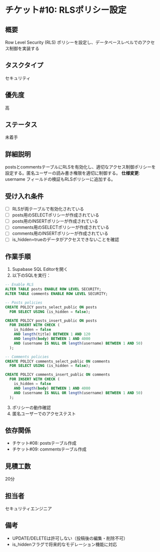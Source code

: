 # チケット#10: RLSポリシー設定

## 概要
Row Level Security (RLS) ポリシーを設定し、データベースレベルでのアクセス制御を実装する

## タスクタイプ
セキュリティ

## 優先度
高

## ステータス
未着手

## 詳細説明
postsとcommentsテーブルにRLSを有効化し、適切なアクセス制御ポリシーを設定する。匿名ユーザーの読み書き権限を適切に制御する。
**仕様変更**: username フィールドの検証もRLSポリシーに追加する。

## 受け入れ条件
- [ ] RLSが両テーブルで有効化されている
- [ ] posts用のSELECTポリシーが作成されている
- [ ] posts用のINSERTポリシーが作成されている
- [ ] comments用のSELECTポリシーが作成されている
- [ ] comments用のINSERTポリシーが作成されている
- [ ] is_hidden=trueのデータがアクセスできないことを確認

## 作業手順
1. Supabase SQL Editorを開く
2. 以下のSQLを実行：
```sql
-- Enable RLS
ALTER TABLE posts ENABLE ROW LEVEL SECURITY;
ALTER TABLE comments ENABLE ROW LEVEL SECURITY;

-- Posts policies
CREATE POLICY posts_select_public ON posts
  FOR SELECT USING (is_hidden = false);

CREATE POLICY posts_insert_public ON posts
  FOR INSERT WITH CHECK (
    is_hidden = false 
    AND length(title) BETWEEN 1 AND 120 
    AND length(body) BETWEEN 1 AND 4000
    AND (username IS NULL OR length(username) BETWEEN 1 AND 50)
  );

-- Comments policies  
CREATE POLICY comments_select_public ON comments
  FOR SELECT USING (is_hidden = false);

CREATE POLICY comments_insert_public ON comments
  FOR INSERT WITH CHECK (
    is_hidden = false 
    AND length(body) BETWEEN 1 AND 4000
    AND (username IS NULL OR length(username) BETWEEN 1 AND 50)
  );
```
3. ポリシーの動作確認
4. 匿名ユーザーでのアクセステスト

## 依存関係
- チケット#08: postsテーブル作成
- チケット#09: commentsテーブル作成

## 見積工数
20分

## 担当者
セキュリティエンジニア

## 備考
- UPDATE/DELETEは許可しない（投稿後の編集・削除不可）
- is_hiddenフラグで将来的なモデレーション機能に対応